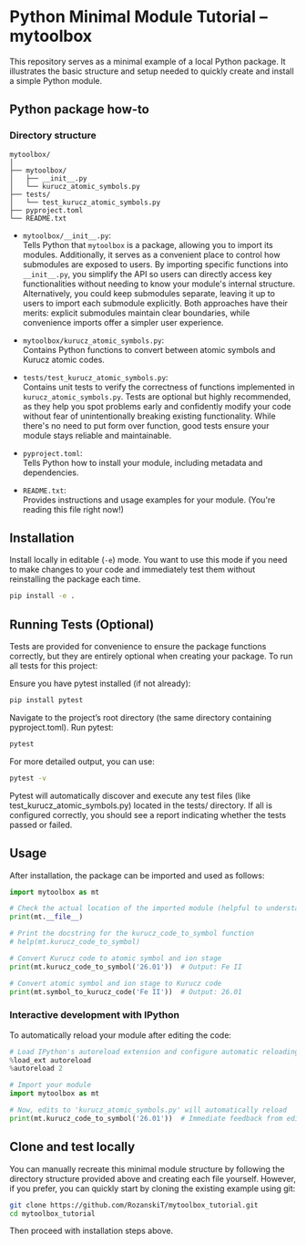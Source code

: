 # Python Minimal Module Tutorial – mytoolbox

This repository serves as a minimal example of a local Python package. It illustrates the basic structure and setup needed to quickly create and install a simple Python module.

## Python package how-to

### Directory structure

```plaintext
mytoolbox/
│
├── mytoolbox/
│   ├── __init__.py
│   └── kurucz_atomic_symbols.py
├── tests/
│   └── test_kurucz_atomic_symbols.py
├── pyproject.toml
└── README.txt
```

- `mytoolbox/__init__.py`:  
  Tells Python that `mytoolbox` is a package, allowing you to import its modules. Additionally, it serves as a convenient place to control how submodules are exposed to users. By importing specific functions into `__init__.py`, you simplify the API so users can directly access key functionalities without needing to know your module's internal structure. Alternatively, you could keep submodules separate, leaving it up to users to import each submodule explicitly. Both approaches have their merits: explicit submodules maintain clear boundaries, while convenience imports offer a simpler user experience.

- `mytoolbox/kurucz_atomic_symbols.py`:  
  Contains Python functions to convert between atomic symbols and Kurucz atomic codes.

- `tests/test_kurucz_atomic_symbols.py`:  
  Contains unit tests to verify the correctness of functions implemented in `kurucz_atomic_symbols.py`. Tests are optional but highly recommended, as they help you spot problems early and confidently modify your code without fear of unintentionally breaking existing functionality. While there's no need to put form over function, good tests ensure your module stays reliable and maintainable.

- `pyproject.toml`:  
  Tells Python how to install your module, including metadata and dependencies.

- `README.txt`:  
  Provides instructions and usage examples for your module. (You're reading this file right now!)

## Installation

Install locally in editable (`-e`) mode. You want to use this mode if you need to make changes to your code and immediately test them without reinstalling the package each time.
```bash
pip install -e .
```

## Running Tests (Optional)

Tests are provided for convenience to ensure the package functions correctly, but they are entirely optional when creating your package. To run all tests for this project:

Ensure you have pytest installed (if not already): 
```bash 
pip install pytest 
```

Navigate to the project’s root directory (the same directory containing pyproject.toml).
Run pytest: 
```bash 
pytest
``` 

For more detailed output, you can use: 
```bash
pytest -v
```

Pytest will automatically discover and execute any test files (like test_kurucz_atomic_symbols.py) located in the tests/ directory. If all is configured correctly, you should see a report indicating whether the tests passed or failed.

## Usage

After installation, the package can be imported and used as follows:
```python
import mytoolbox as mt

# Check the actual location of the imported module (helpful to understand effect of pip install -e)
print(mt.__file__)

# Print the docstring for the kurucz_code_to_symbol function
# help(mt.kurucz_code_to_symbol)

# Convert Kurucz code to atomic symbol and ion stage
print(mt.kurucz_code_to_symbol('26.01'))  # Output: Fe II

# Convert atomic symbol and ion stage to Kurucz code
print(mt.symbol_to_kurucz_code('Fe II'))  # Output: 26.01
```

### Interactive development with IPython

To automatically reload your module after editing the code:

```python
# Load IPython's autoreload extension and configure automatic reloading
%load_ext autoreload
%autoreload 2

# Import your module
import mytoolbox as mt

# Now, edits to 'kurucz_atomic_symbols.py' will automatically reload
print(mt.kurucz_code_to_symbol('26.01'))  # Immediate feedback from edits
```

## Clone and test locally

You can manually recreate this minimal module structure by following the directory structure provided above and creating each file yourself. However, if you prefer, you can quickly start by cloning the existing example using git:

```bash
git clone https://github.com/RozanskiT/mytoolbox_tutorial.git
cd mytoolbox_tutorial
```
Then proceed with installation steps above.